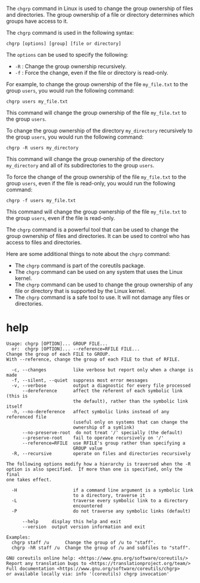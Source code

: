 # 

The `chgrp` command in Linux is used to change the group ownership of files and directories. The group ownership of a file or directory determines which groups have access to it.

The `chgrp` command is used in the following syntax:

```
chgrp [options] [group] [file or directory]
```

The `options` can be used to specify the following:

* `-R` : Change the group ownership recursively.
* `-f` : Force the change, even if the file or directory is read-only.

For example, to change the group ownership of the file `my_file.txt` to the group `users`, you would run the following command:

```
chgrp users my_file.txt
```

This command will change the group ownership of the file `my_file.txt` to the group `users`.

To change the group ownership of the directory `my_directory` recursively to the group `users`, you would run the following command:

```
chgrp -R users my_directory
```

This command will change the group ownership of the directory `my_directory` and all of its subdirectories to the group `users`.

To force the change of the group ownership of the file `my_file.txt` to the group `users`, even if the file is read-only, you would run the following command:

```
chgrp -f users my_file.txt
```

This command will change the group ownership of the file `my_file.txt` to the group `users`, even if the file is read-only.

The `chgrp` command is a powerful tool that can be used to change the group ownership of files and directories. It can be used to control who has access to files and directories.

Here are some additional things to note about the `chgrp` command:

* The `chgrp` command is part of the coreutils package.
* The `chgrp` command can be used on any system that uses the Linux kernel.
* The `chgrp` command can be used to change the group ownership of any file or directory that is supported by the Linux kernel.
* The `chgrp` command is a safe tool to use. It will not damage any files or directories.
# help 

```
Usage: chgrp [OPTION]... GROUP FILE...
  or:  chgrp [OPTION]... --reference=RFILE FILE...
Change the group of each FILE to GROUP.
With --reference, change the group of each FILE to that of RFILE.

  -c, --changes          like verbose but report only when a change is made
  -f, --silent, --quiet  suppress most error messages
  -v, --verbose          output a diagnostic for every file processed
      --dereference      affect the referent of each symbolic link (this is
                         the default), rather than the symbolic link itself
  -h, --no-dereference   affect symbolic links instead of any referenced file
                         (useful only on systems that can change the
                         ownership of a symlink)
      --no-preserve-root  do not treat '/' specially (the default)
      --preserve-root    fail to operate recursively on '/'
      --reference=RFILE  use RFILE's group rather than specifying a
                         GROUP value
  -R, --recursive        operate on files and directories recursively

The following options modify how a hierarchy is traversed when the -R
option is also specified.  If more than one is specified, only the final
one takes effect.

  -H                     if a command line argument is a symbolic link
                         to a directory, traverse it
  -L                     traverse every symbolic link to a directory
                         encountered
  -P                     do not traverse any symbolic links (default)

      --help     display this help and exit
      --version  output version information and exit

Examples:
  chgrp staff /u      Change the group of /u to "staff".
  chgrp -hR staff /u  Change the group of /u and subfiles to "staff".

GNU coreutils online help: <https://www.gnu.org/software/coreutils/>
Report any translation bugs to <https://translationproject.org/team/>
Full documentation <https://www.gnu.org/software/coreutils/chgrp>
or available locally via: info '(coreutils) chgrp invocation'
```
